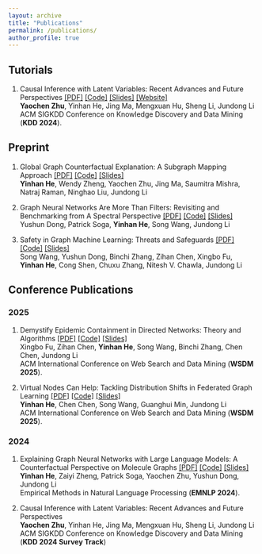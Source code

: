 ```yaml
---
layout: archive
title: "Publications"
permalink: /publications/
author_profile: true
---
```


## Tutorials

1. Causal Inference with Latent Variables: Recent Advances and Future Perspectives [[PDF]](https://arxiv.org/pdf/2406.13966) [[Code]](https://yinhanhe123.github.io//publications/) [[Slides]](https://yinhanhe123.github.io//publications/) [[Website]](https://yinhanhe123.github.io//publications/)<br>
**Yaochen Zhu**, Yinhan He, Jing Ma, Mengxuan Hu, Sheng Li, Jundong Li<br>
ACM SIGKDD Conference on Knowledge Discovery and Data Mining (**KDD 2024**).

## Preprint

1. Global Graph Counterfactual Explanation: A Subgraph Mapping Approach [[PDF]](https://arxiv.org/abs/2410.19978) [[Code]](https://yinhanhe123.github.io//publications/) [[Slides]](https://yinhanhe123.github.io//publications/)<br>
**Yinhan He**, Wendy Zheng, Yaochen Zhu, Jing Ma, Saumitra Mishra, Natraj Raman, Ninghao Liu, Jundong Li

2. Graph Neural Networks Are More Than Filters: Revisiting and Benchmarking from A Spectral Perspective [[PDF]](https://arxiv.org/abs/2412.07188) [[Code]](https://yinhanhe123.github.io//publications/) [[Slides]](https://yinhanhe123.github.io//publications/)<br>
Yushun Dong, Patrick Soga, **Yinhan He**, Song Wang, Jundong Li

3. Safety in Graph Machine Learning: Threats and Safeguards [[PDF]](https://arxiv.org/abs/2405.11034) [[Code]](https://yinhanhe123.github.io//publications/) [[Slides]](https://yinhanhe123.github.io//publications/)<br>
Song Wang, Yushun Dong, Binchi Zhang, Zihan Chen, Xingbo Fu, **Yinhan He**, Cong Shen, Chuxu Zhang, Nitesh V. Chawla, Jundong Li

## Conference Publications

### 2025

1. Demystify Epidemic Containment in Directed Networks: Theory and Algorithms [[PDF]](https://yinhanhe123.github.io//publications/) [[Code]](https://yinhanhe123.github.io//publications/) [[Slides]](https://yinhanhe123.github.io//publications/)<br>
Xingbo Fu, Zihan Chen, **Yinhan He**, Song Wang, Binchi Zhang, Chen Chen, Jundong Li<br>
ACM International Conference on Web Search and Data Mining (**WSDM 2025**).

2. Virtual Nodes Can Help: Tackling Distribution Shifts in Federated Graph Learning [[PDF]](https://yinhanhe123.github.io//publications/) [[Code]](https://yinhanhe123.github.io//publications/) [[Slides]](https://yinhanhe123.github.io//publications/)<br>
**Yinhan He**, Chen Chen, Song Wang, Guanghui Min, Jundong Li<br>
ACM International Conference on Web Search and Data Mining (**WSDM 2025**).

### 2024

1. Explaining Graph Neural Networks with Large Language Models: A Counterfactual Perspective on Molecule Graphs [[PDF]](https://aclanthology.org/2024.findings-emnlp.415.pdf) [[Code]](https://yinhanhe123.github.io//publications/) [[Slides]](https://yinhanhe123.github.io//publications/)<br>
**Yinhan He**, Zaiyi Zheng, Patrick Soga, Yaochen Zhu, Yushun Dong, Jundong Li<br>
Empirical Methods in Natural Language Processing (**EMNLP 2024**).

2. Causal Inference with Latent Variables: Recent Advances and Future Perspectives<br>
**Yaochen Zhu**, Yinhan He, Jing Ma, Mengxuan Hu, Sheng Li, Jundong Li<br>
ACM SIGKDD Conference on Knowledge Discovery and Data Mining (**KDD 2024 Survey Track**)
